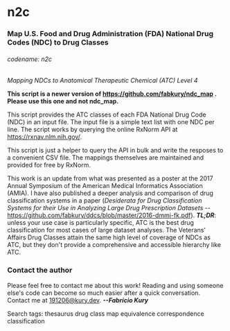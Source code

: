 # n2c
### Map U.S. Food and Drug Administration (FDA) National Drug Codes (NDC) to Drug Classes  
###### codename: n2c
*_Mapping NDCs to Anatomical Therapeutic Chemical (ATC) Level 4_*

**This script is a newer version of https://github.com/fabkury/ndc_map . Please use this one and not ndc_map.**
  
This script provides the ATC classes of each FDA National Drug Code (NDC) in an input file. The input file is a simple text list with one NDC per line. The script works by querying the online RxNorm API at https://rxnav.nlm.nih.gov/.  
  
This script is just a helper to query the API in bulk and write the resposes to a convenient CSV file. The mappings themselves are maintained and provided for free by RxNorm.  
    
This work is an update from what was presented as a poster at the 2017 Annual Symposium of the American Medical Informatics Association (AMIA). I have also published a deeper analysis and comparison of drug classification systems in a paper (_Desiderata for Drug Classification Systems for their Use in Analyzing Large Drug Prescription Datasets_ -- https://github.com/fabkury/ddcs/blob/master/2016-dmmi-fk.pdf). **_TL;DR_**: unless your use case is particularly specific, ATC is the best drug classification for most cases of large dataset analyses. The Veterans' Affairs Drug Classes attain the same high level of coverage of NDCs as ATC, but they don't provide a comprehensive and accessible hierarchy like ATC.  
  
### Contact the author
Please feel free to contact me about this work! Reading and using someone else's code can become so much easier after a quick conversation.  
Contact me at 191206@kury.dev. **_--Fabrício Kury_**  
  
Search tags: thesaurus drug class map equivalence correspondence classification
  

